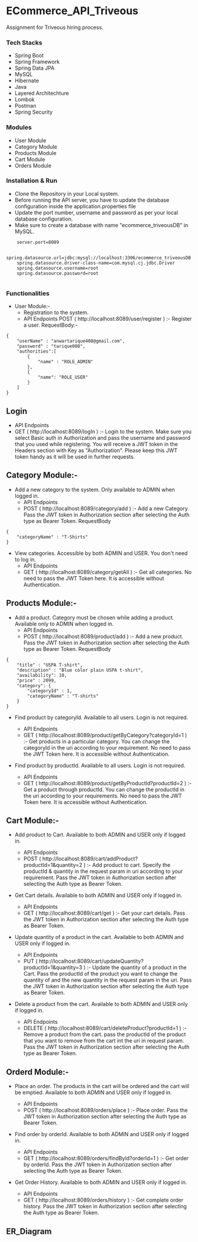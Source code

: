 # ECommerce_API_Triveous
Assignment for Triveous hiring process.

### Tech Stacks

- Spring Boot 
- Spring Framework
- Spring Data JPA 
- MySQL 
- Hibernate
- Java
- Layered Architechture
- Lombok
- Postman
- Spring Security

### Modules
- User Module
-	Category Module
-	Products Module
-	Cart Module
-	Orders Module


### Installation & Run
- Clone the Repository in your Local system.
- Before running the API server, you have to update the database configuration inside the application.properties file
- Update the port number, username and password as per your local database configuration.
- Make sure to create a database with name "ecommerce_triveousDB" in MySQL.
````
    server.port=8089

    spring.datasource.url=jdbc:mysql://localhost:3306/ecommerce_triveousDB
    spring.datasource.driver-class-name=com.mysql.cj.jdbc.Driver
    spring.datasource.username=root
    spring.datasource.password=root
    
````

### Functionalities
- User Module:-
    * Registration to the system.
    * API Endpoints
       POST ( http://localhost:8089/user/register ) :- Register a user.
RequestBody:- 
````
{
    "userName" : "anwartarique408@gmail.com",
    "password" : "tarique088",
    "authorities":[
        {
            "name" : "ROLE_ADMIN"
        },
        {
            "name": "ROLE_USER"
        }
    ]
}
````

  ## Login
  * API Endpoints
  * GET ( http://localhost:8089/logIn ) :- Login to the system.
Make sure you select Basic auth in Authorization and pass the username and password that you used while registering. You will receive a JWT token in the Headers section with Key as "Authorization".
Please keep this JWT token handy as it will be used in further requests.
    
## Category Module:-
   * Add a new category to the system. Only available to ADMIN when logged in.
      * API Endpoints
      * POST ( http://localhost:8089/category/add ) :- Add a new Category. Pass the JWT token in Authorization section after selecting the Auth type as Bearer Token.
RequestBody
````
{
    "categoryName" : "T-Shirts"
}
````

  * View categories. Accessible by both ADMIN and USER. You don't need to log in.
      * API Endpoints
      * GET ( http://localhost:8089/category/getAll ) :- Get all categories. No need to pass the JWT Token here. It is accessible without Authentication.

## Products Module:-
  * Add a product. Category must be chosen while adding a product. Available only to ADMIN when logged in.
    * API Endpoints
    * POST ( http://localhost:8089/product/add ) :- Add a new product. Pass the JWT token in Authorization section after selecting the Auth type as Bearer Token.
RequestBody
````
{
    "title" : "USPA T-shirt",
    "description" : "Blue color plain USPA t-shirt",
    "availability": 10,
    "price" : 2099,
    "category": {
        "categoryId" : 1,
        "categoryName" : "T-shirts"
    }
}
````

      
  * Find product by categoryId. Available to all users. Login is not required.
      * API Endpoints
      * GET ( http://localhost:8089/product/getByCategory?categoryId=1 ) :- Get products in a particular category. You can change the categoryId in the uri according to your requirement. No need to pass the JWT Token here. It is accessible without Authentication.

      
  * Find product by productId. Available to all users. Login is not required.
      * API Endpoints
      * GET ( http://localhost:8089/product/getByProductId?productId=2 ) :- Get a product through productId. You can change the productId in the uri according to your requirements. No need to pass the JWT Token here. It is accessible without Authentication.
      
       
## Cart Module:-
  * Add product to Cart. Available to both ADMIN and USER only if logged in.
    * API Endpoints
    * POST ( http://localhost:8089/cart/addProduct?productId=1&quantity=2 ) :- Add product to cart. Specify the productId & quantity in the request param in uri according to your requirement. Pass the JWT token in Authorization section after selecting the Auth type as Bearer Token.

      
  * Get Cart details. Available to both ADMIN and USER only if logged in.
    * API Endpoints
    * GET ( http://localhost:8089/cart/get ) :- Get your cart details. Pass the JWT token in Authorization section after selecting the Auth type as Bearer Token.
    
  
  * Update quantity of a product in the cart. Available to both ADMIN and USER only if logged in.
    * API Endpoints
    * PUT ( http://localhost:8089/cart/updateQuantity?productId=1&quantity=3 ) :- Update the quantity of a product in the Cart. Pass the productId of the product you want to change the quantity of and the new quantity in the request param in the uri. Pass the JWT token in Authorization section after selecting the Auth type as Bearer Token.
  
  * Delete a product from the cart. Available to both ADMIN and USER only if logged in.
    * API Endpoints
    * DELETE ( http://localhost:8089/cart/deleteProduct?productId=1 ) :- Remove a product from the cart. pass the productId of the product that you want to remove from the cart int the uri in request param. Pass the JWT token in Authorization section after selecting the Auth type as Bearer Token.

      
## Orderd Module:-
  * Place an order. The products in the cart will be ordered and the cart will be emptied. Available to both ADMIN and USER only if logged in.
      * API Endpoints
      * POST ( http://localhost:8089/orders/place ) :- Place order. Pass the JWT token in Authorization section after selecting the Auth type as Bearer Token.
      
  * Find order by orderId. Available to both ADMIN and USER only if logged in.
    * API Endpoints
    * GET ( http://localhost:8089/orders/findById?orderId=1 ) :- Get order by orderId. Pass the JWT token in Authorization section after selecting the Auth type as Bearer Token.

  
  * Get Order History. Available to both ADMIN and USER only if logged in.
     * API Endpoints
     * GET ( http://localhost:8089/orders/history ) :- Get complete order history. Pass the JWT token in Authorization section after selecting the Auth type as Bearer Token.



##   ER_Diagram                                            


